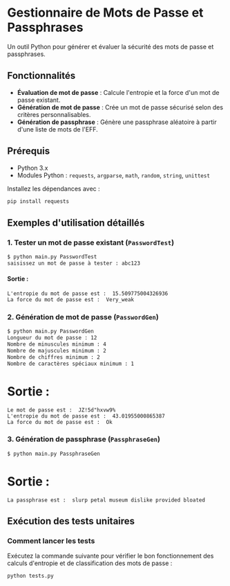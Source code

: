 # Gestionnaire de Mots de Passe et Passphrases

Un outil Python pour générer et évaluer la sécurité des mots de passe et passphrases.

## Fonctionnalités

- **Évaluation de mot de passe** : Calcule l'entropie et la force d'un mot de passe existant.
- **Génération de mot de passe** : Crée un mot de passe sécurisé selon des critères personnalisables.
- **Génération de passphrase** : Génère une passphrase aléatoire à partir d'une liste de mots de l'EFF.

## Prérequis

- Python 3.x
- Modules Python : `requests`, `argparse`, `math`, `random`, `string`, `unittest`

Installez les dépendances avec :
```bash
pip install requests
```
## Exemples d'utilisation détaillés

### 1. Tester un mot de passe existant (`PasswordTest`)
```bash
$ python main.py PasswordTest
saisissez un mot de passe à tester : abc123
```
#### Sortie :

```
L'entropie du mot de passe est :  15.509775004326936
La force du mot de passe est :  Very_weak
```

### 2. Génération de mot de passe (`PasswordGen`)
```bash
$ python main.py PasswordGen
Longueur du mot de passe : 12
Nombre de minuscules minimum : 4
Nombre de majuscules minimum : 2
Nombre de chiffres minimum : 2
Nombre de caractères spéciaux minimum : 1
```

# Sortie :

```
Le mot de passe est :  JZ!5d"hxvw9%
L'entropie du mot de passe est :  43.01955000865387
La force du mot de passe est :  Ok
```

### 3. Génération de passphrase (`PassphraseGen`)
```bash
$ python main.py PassphraseGen
```
# Sortie :

```
La passphrase est :  slurp petal museum dislike provided bloated
```
## Exécution des tests unitaires

### Comment lancer les tests
Exécutez la commande suivante pour vérifier le bon fonctionnement des calculs d'entropie et de classification des mots de passe :

```bash
python tests.py
```
